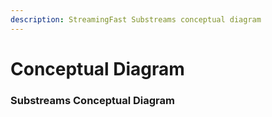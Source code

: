 ```yaml
---
description: StreamingFast Substreams conceptual diagram
---
```


# Conceptual Diagram

### Substreams Conceptual Diagram



